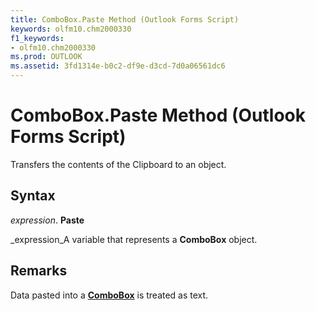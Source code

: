 ```yaml
---
title: ComboBox.Paste Method (Outlook Forms Script)
keywords: olfm10.chm2000330
f1_keywords:
- olfm10.chm2000330
ms.prod: OUTLOOK
ms.assetid: 3fd1314e-b0c2-df9e-d3cd-7d0a06561dc6
---
```



# ComboBox.Paste Method (Outlook Forms Script)

Transfers the contents of the Clipboard to an object.


## Syntax

 _expression_. **Paste**

 _expression_A variable that represents a  **ComboBox** object.


## Remarks

Data pasted into a  **[ComboBox](combobox-object-outlook-forms-script.md)** is treated as text.


